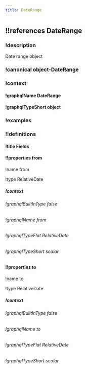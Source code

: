 ```yaml
---
title: DateRange
---
```

## !!references DateRange

### !description

Date range object

### !canonical object-DateRange

### !context

#### !graphqlName DateRange

#### !graphqlTypeShort object

### !examples

### !!definitions

#### !title Fields

#### !!properties from

!name from

!type RelativeDate



##### !context

###### !graphqlBuiltInType false

###### !graphqlName from

###### !graphqlTypeFlat RelativeDate

###### !graphqlTypeShort scalar

#### !!properties to

!name to

!type RelativeDate



##### !context

###### !graphqlBuiltInType false

###### !graphqlName to

###### !graphqlTypeFlat RelativeDate

###### !graphqlTypeShort scalar
